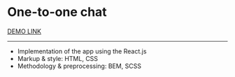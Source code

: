# One-to-one chat
 [DEMO LINK](https://tanyakovchuk.github.io/react_small_chat_app/)
__________________________________________________________________________
- Implementation of the app using the React.js
- Markup & style: HTML, CSS
- Methodology & preprocessing: BEM, SCSS


